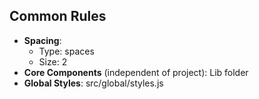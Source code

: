 ## Common Rules

* **Spacing**:
  * Type: spaces
  * Size: 2
* **Core Components** (independent of project): Lib folder
* **Global Styles**: src/global/styles.js
